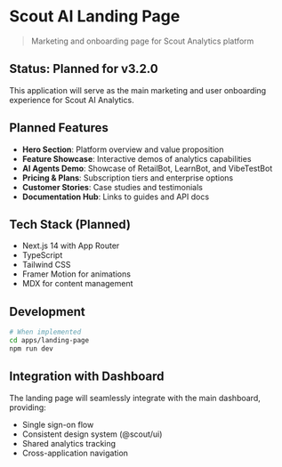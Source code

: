 # Scout AI Landing Page

> Marketing and onboarding page for Scout Analytics platform

## Status: Planned for v3.2.0

This application will serve as the main marketing and user onboarding experience for Scout AI Analytics.

## Planned Features

- **Hero Section**: Platform overview and value proposition
- **Feature Showcase**: Interactive demos of analytics capabilities  
- **AI Agents Demo**: Showcase of RetailBot, LearnBot, and VibeTestBot
- **Pricing & Plans**: Subscription tiers and enterprise options
- **Customer Stories**: Case studies and testimonials
- **Documentation Hub**: Links to guides and API docs

## Tech Stack (Planned)

- Next.js 14 with App Router
- TypeScript
- Tailwind CSS
- Framer Motion for animations
- MDX for content management

## Development

```bash
# When implemented
cd apps/landing-page
npm run dev
```

## Integration with Dashboard

The landing page will seamlessly integrate with the main dashboard, providing:

- Single sign-on flow
- Consistent design system (@scout/ui)
- Shared analytics tracking
- Cross-application navigation